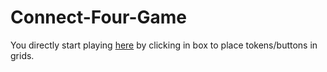 # Connect-Four-Game
You directly start playing [here](https://samardeep-kajal.github.io/Connect-Four-Game/) by clicking in box to place tokens/buttons in grids. 
